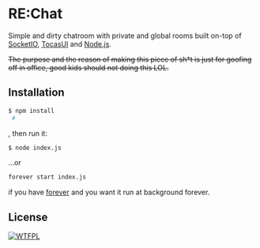 RE:Chat
=======
Simple and dirty chatroom with private and global rooms built on-top of [SocketIO](https://socket.io), [TocasUI](https://tocas-ui.com/) and [Node.js](https://nodejs.org/).

~~The purpose and the reason of making this piece of sh*t is just for goofing off in office, good kids should not doing this LOL.~~

Installation
------------
```bash
$ npm install
 #
```
, then run it:
```bash
$ node index.js
```
...or
```bash
forever start index.js
```
if you have [forever](https://github.com/foreverjs/forever) and you want it run at background forever.

License
-------
[![WTFPL](http://www.wtfpl.net/wp-content/uploads/2012/12/wtfpl-badge-2.png)](LICENSE)
